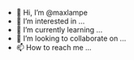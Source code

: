 - 👋 Hi, I’m @maxlampe
- 👀 I’m interested in ...
- 🌱 I’m currently learning ...
- 💞️ I’m looking to collaborate on ...
- 📫 How to reach me ...

<!---
maxlampe/maxlampe is a ✨ special ✨ repository because its `README.md` (this file) appears on your GitHub profile.
You can click the Preview link to take a look at your changes.
--->
